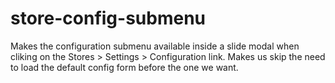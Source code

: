 # store-config-submenu
Makes the configuration submenu available inside a slide modal when cliking on the Stores > Settings > Configuration link. Makes us skip the need to load the default config form before the one we want.
